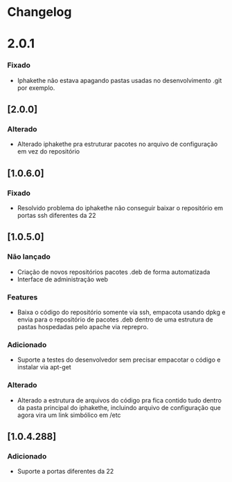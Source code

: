 # Changelog
# 2.0.1
### Fixado
  - Iphakethe não estava apagando pastas usadas no desenvolvimento .git por
  exemplo. 

## [2.0.0]
### Alterado
  - Alterado iphakethe pra estruturar pacotes no arquivo de configuração em vez
  do repositório

## [1.0.6.0]
### Fixado
  - Resolvido problema do iphakethe não conseguir baixar o repositório em portas
  ssh diferentes da 22

## [1.0.5.0]
### Não lançado
  - Criação de novos repositórios pacotes .deb de forma automatizada
  - Interface de administração web

### Features
  - Baixa o código do repositório somente via ssh, empacota usando dpkg e
  envia para o repositório de pacotes .deb dentro de uma estrutura de pastas
  hospedadas pelo apache via reprepro.

### Adicionado
  - Suporte a testes do desenvolvedor sem precisar empacotar o código e
  instalar via apt-get

### Alterado
  - Alterado a estrutura de arquivos do código pra fica contido tudo dentro da
  pasta principal do iphakethe, incluindo arquivo de configuração que agora
  vira um link simbólico em /etc

## [1.0.4.288]
### Adicionado
  - Suporte a portas diferentes da 22
